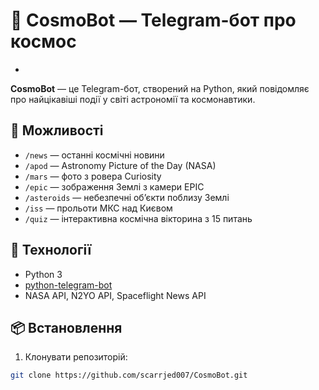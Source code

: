 # 🤖 CosmoBot — Telegram-бот про космос
+
**CosmoBot** — це Telegram-бот, створений на Python, який повідомляє про найцікавіші події у світі астрономії та космонавтики.

## 🔭 Можливості
- `/news` — останні космічні новини
- `/apod` — Astronomy Picture of the Day (NASA)
- `/mars` — фото з ровера Curiosity
- `/epic` — зображення Землі з камери EPIC
- `/asteroids` — небезпечні обʼєкти поблизу Землі
- `/iss` — прольоти МКС над Києвом
- `/quiz` — інтерактивна космічна вікторина з 15 питань

## 🧪 Технології
- Python 3
- [python-telegram-bot](https://github.com/python-telegram-bot/python-telegram-bot)
- NASA API, N2YO API, Spaceflight News API

## 📦 Встановлення
1. Клонувати репозиторій:
```bash
git clone https://github.com/scarrjed007/CosmoBot.git
